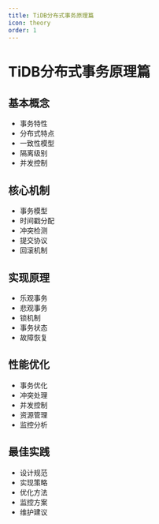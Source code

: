```yaml
---
title: TiDB分布式事务原理篇
icon: theory
order: 1
---
```


# TiDB分布式事务原理篇

## 基本概念
- 事务特性
- 分布式特点
- 一致性模型
- 隔离级别
- 并发控制

## 核心机制
- 事务模型
- 时间戳分配
- 冲突检测
- 提交协议
- 回滚机制

## 实现原理
- 乐观事务
- 悲观事务
- 锁机制
- 事务状态
- 故障恢复

## 性能优化
- 事务优化
- 冲突处理
- 并发控制
- 资源管理
- 监控分析

## 最佳实践
- 设计规范
- 实现策略
- 优化方法
- 监控方案
- 维护建议
